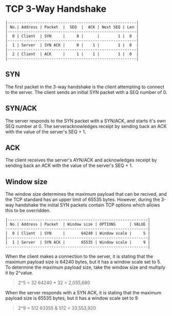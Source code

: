 # TCP 3-Way Handshake

```
|--------------------------------------------------------|
| No.| Address | Packet  |  SEQ  |  ACK | Next SEQ | Len |
|--------------------------------------------------------|
|  0 | Client  | SYN     |     0 |      |        1 |  0  |
|--------------------------------------------------------|
|  1 | Server  | SYN ACK |     0 |    1 |        1 |  0  |
|--------------------------------------------------------|
|  2 | Client  | ACK     |     1 |    1 |        1 |  0  |
|--------------------------------------------------------|
```

## SYN
The first packet in the 3-way handshake is the client attempting to connect to the server. The client sends an initial SYN packet with a SEQ number of 0.

## SYN/ACK
The server responds to the SYN packet with a SYN/ACK, and starts it's own SEQ number at 0. The serveracknowledges receipt by sending back an ACK with the value of the server's SEQ + 1.

## ACK
The client receives the server's AYN/ACK and acknowledges receipt by sending back an ACK with the value of the server's SEQ + 1.

## Window size
The window size determines the maximum payload that can be recived, and the TCP standard has an upper limit of 65535 bytes. However, during the 3-way handshake the initial SYN packets contain TCP options which allows this to be overridden.

```
|-------------------------------------------------------------|
| No.| Address | Packet  | Window size | OPTIONS      | VALUE |
--------------------------------------------------------------|
|  0 | Client  | SYN     |       64240 | Window scale |     5 |
|-------------------------------------------------------------|
|  1 | Server  | SYN ACK |       65535 | Window scale |     9 |
--------------------------------------------------------------|

```

When the client makes a connection to the server, it is stating that the maximum payload size is 64240 bytes, but it has a window scale set to 5. To determine the maximum payload size, take the window size and multiply it by 2^value.   
> 2^5 = 32
> 64240 * 32 = 2,055,680 

When the server responds with a SYN ACK, it is stating that the maximum payload size is 65535 bytes, but it has a window scale set to 9
> 2^9 = 512
> 63355 & 512 = 33,553,920

